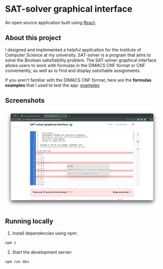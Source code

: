 # SAT-solver graphical interface

An open source application built using [React](https://react.dev/).

## About this project

I designed and implemented a helpful application for the Institute of Computer Science at my university. SAT-solver is a program that aims to solve the Boolean satisfiability problem. The SAT-solver graphical interface allows users to work with formulas in the DIMACS CNF format or CNF conveniently, as well as to find and display satisfiable assignments.

If you aren't familiar with the DIMACS CNF format, here are the **formulas examples** that I used to test the app: [examples](./public/formulas-examples/)

## Screenshots

![prod_1](./public/screenshots/prod_1.png)

## Running locally

1. Install dependencies using npm:

```sh
npm i
```

2. Start the development server:

```sh
npm run dev
```
